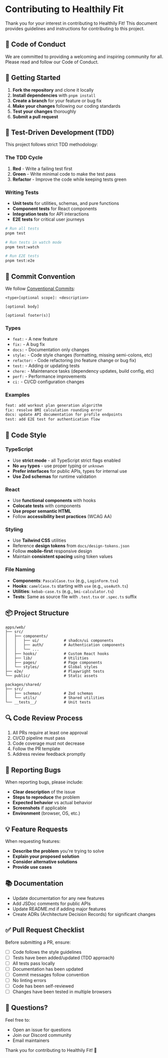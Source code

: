 # Contributing to Healthily Fit

Thank you for your interest in contributing to Healthily Fit! This document provides guidelines and instructions for contributing to this project.

## 🌟 Code of Conduct

We are committed to providing a welcoming and inspiring community for all. Please read and follow our Code of Conduct.

## 🚀 Getting Started

1. **Fork the repository** and clone it locally
2. **Install dependencies** with `pnpm install`
3. **Create a branch** for your feature or bug fix
4. **Make your changes** following our coding standards
5. **Test your changes** thoroughly
6. **Submit a pull request**

## 🧪 Test-Driven Development (TDD)

This project follows strict TDD methodology:

### The TDD Cycle

1. **Red** - Write a failing test first
2. **Green** - Write minimal code to make the test pass
3. **Refactor** - Improve the code while keeping tests green

### Writing Tests

- **Unit tests** for utilities, schemas, and pure functions
- **Component tests** for React components
- **Integration tests** for API interactions
- **E2E tests** for critical user journeys

```bash
# Run all tests
pnpm test

# Run tests in watch mode
pnpm test:watch

# Run E2E tests
pnpm test:e2e
```

## 📝 Commit Convention

We follow [Conventional Commits](https://www.conventionalcommits.org/):

```
<type>[optional scope]: <description>

[optional body]

[optional footer(s)]
```

### Types

- `feat:` - A new feature
- `fix:` - A bug fix
- `docs:` - Documentation only changes
- `style:` - Code style changes (formatting, missing semi-colons, etc)
- `refactor:` - Code refactoring (no feature change or bug fix)
- `test:` - Adding or updating tests
- `chore:` - Maintenance tasks (dependency updates, build config, etc)
- `perf:` - Performance improvements
- `ci:` - CI/CD configuration changes

### Examples

```bash
feat: add workout plan generation algorithm
fix: resolve BMI calculation rounding error
docs: update API documentation for profile endpoints
test: add E2E test for authentication flow
```

## 🎨 Code Style

### TypeScript

- Use **strict mode** - all TypeScript strict flags enabled
- **No `any` types** - use proper typing or `unknown`
- **Prefer interfaces** for public APIs, types for internal use
- **Use Zod schemas** for runtime validation

### React

- Use **functional components** with hooks
- **Colocate tests** with components
- **Use proper semantic HTML**
- Follow **accessibility best practices** (WCAG AA)

### Styling

- Use **Tailwind CSS** utilities
- Reference **design tokens** from `docs/design-tokens.json`
- Follow **mobile-first** responsive design
- Maintain **consistent spacing** using token values

### File Naming

- **Components**: `PascalCase.tsx` (e.g., `LoginForm.tsx`)
- **Hooks**: `camelCase.ts` starting with `use` (e.g., `useAuth.ts`)
- **Utilities**: `kebab-case.ts` (e.g., `bmi-calculator.ts`)
- **Tests**: Same as source file with `.test.tsx` or `.spec.ts` suffix

## 📦 Project Structure

```
apps/web/
├── src/
│   ├── components/
│   │   ├── ui/           # shadcn/ui components
│   │   ├── auth/         # Authentication components
│   │   └── ...
│   ├── hooks/            # Custom React hooks
│   ├── lib/              # Utilities
│   ├── pages/            # Page components
│   └── styles/           # Global styles
├── e2e/                  # Playwright tests
└── public/               # Static assets

packages/shared/
├── src/
│   ├── schemas/          # Zod schemas
│   └── utils/            # Shared utilities
└── __tests__/            # Unit tests
```

## 🔍 Code Review Process

1. All PRs require at least one approval
2. CI/CD pipeline must pass
3. Code coverage must not decrease
4. Follow the PR template
5. Address review feedback promptly

## 🐛 Reporting Bugs

When reporting bugs, please include:

- **Clear description** of the issue
- **Steps to reproduce** the problem
- **Expected behavior** vs actual behavior
- **Screenshots** if applicable
- **Environment** (browser, OS, etc.)

## 💡 Feature Requests

When requesting features:

- **Describe the problem** you're trying to solve
- **Explain your proposed solution**
- **Consider alternative solutions**
- **Provide use cases**

## 📚 Documentation

- Update documentation for any new features
- Add JSDoc comments for public APIs
- Update README.md if adding major features
- Create ADRs (Architecture Decision Records) for significant changes

## ✅ Pull Request Checklist

Before submitting a PR, ensure:

- [ ] Code follows the style guidelines
- [ ] Tests have been added/updated (TDD approach)
- [ ] All tests pass locally
- [ ] Documentation has been updated
- [ ] Commit messages follow convention
- [ ] No linting errors
- [ ] Code has been self-reviewed
- [ ] Changes have been tested in multiple browsers

## 🙏 Questions?

Feel free to:
- Open an issue for questions
- Join our Discord community
- Email maintainers

Thank you for contributing to Healthily Fit! 🎉


